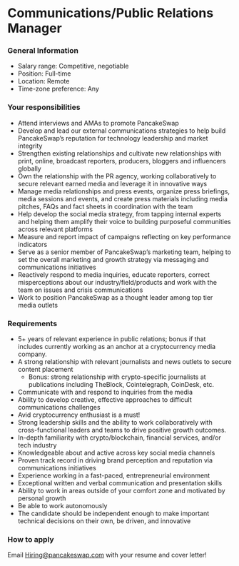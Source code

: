 # Communications/Public Relations Manager

### General Information

* Salary range: Competitive, negotiable
* Position: Full-time
* Location: Remote
* Time-zone preference: Any 

### Your responsibilities

* Attend interviews and AMAs to promote PancakeSwap 
* Develop and lead our external communications strategies to help build PancakeSwap’s reputation for technology leadership and market integrity 
* Strengthen existing relationships and cultivate new relationships with print, online, broadcast reporters, producers, bloggers and influencers globally 
* Own the relationship with the PR agency, working collaboratively to secure relevant earned media and leverage it in innovative ways
* Manage media relationships and press events, organize press briefings, media sessions and events, and create press materials including media pitches, FAQs and fact sheets in coordination with the team
* Help develop the social media strategy, from tapping internal experts and helping them amplify their voice to building purposeful communities across relevant platforms
* Measure and report impact of campaigns reflecting on key performance indicators
* Serve as a senior member of PancakeSwap’s marketing team, helping to set the overall marketing and growth strategy via messaging and communications initiatives
* Reactively respond to media inquiries, educate reporters, correct misperceptions about our industry/field/products and work with the team on issues and crisis communications
* Work to position PancakeSwap as a thought leader among top tier media outlets

### Requirements 

* 5+ years of relevant experience in public relations; bonus if that includes currently working as an anchor at a cryptocurrency media company.
* A strong relationship with relevant journalists and news outlets to secure content placement
    * Bonus: strong relationship with crypto-specific journalists at publications including TheBlock, Cointelegraph, CoinDesk, etc.
* Communicate with and respond to inquiries from the media
* Ability to develop creative, effective approaches to difficult communications challenges
* Avid cryptocurrency enthusiast is a must!
* Strong leadership skills and the ability to work collaboratively with cross-functional leaders and teams to drive positive growth outcomes.
* In-depth familiarity with crypto/blockchain, financial services, and/or tech industry
* Knowledgeable about and active across key social media channels
* Proven track record in driving brand perception and reputation via communications initiatives
* Experience working in a fast-paced, entrepreneurial environment
* Exceptional written and verbal communication and presentation skills
* Ability to work in areas outside of your comfort zone and motivated by personal growth
* Be able to work autonomously
* The candidate should be independent enough to make important technical decisions on their own, be driven, and innovative

### How to apply

Email Hiring@pancakeswap.com with your resume and cover letter!
